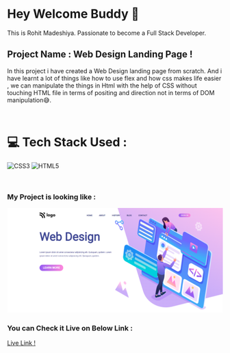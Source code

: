 # Hey Welcome Buddy 👋

This is Rohit Madeshiya. Passionate to become a Full Stack Developer.

## Project Name : **Web Design Landing Page !**

In this project i have created a Web Design landing page from scratch. And i have learnt a lot of things like how to use flex and how css makes life easier , we can manipulate the things in Html with the help of CSS without touching HTML file in terms of positing and direction not in terms of DOM manipulation😅.

</br>

# 💻 Tech Stack Used :

![CSS3](https://img.shields.io/badge/css3-%231572B6.svg?style=for-the-badge&logo=css3&logoColor=white) ![HTML5](https://img.shields.io/badge/html5-%23E34F26.svg?style=for-the-badge&logo=html5&logoColor=white)

</br>

### My Project is looking like :

![Web Site Image](./images/screencapture-web-design-landing-page-netlify-app-2022-07-31-19_15_59.png)

### You can Check it Live on Below Link :

[Live Link !](https://web-design-landing-page.netlify.app/)
